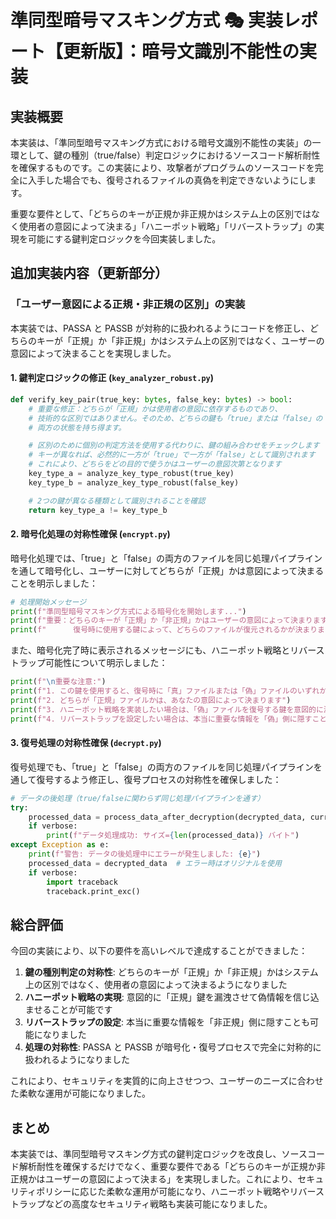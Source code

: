 # 準同型暗号マスキング方式 🎭 実装レポート【更新版】：暗号文識別不能性の実装

## 実装概要

本実装は、「準同型暗号マスキング方式における暗号文識別不能性の実装」の一環として、鍵の種別（true/false）判定ロジックにおけるソースコード解析耐性を確保するものです。この実装により、攻撃者がプログラムのソースコードを完全に入手した場合でも、復号されるファイルの真偽を判定できないようにします。

重要な要件として、「どちらのキーが正規か非正規かはシステム上の区別ではなく使用者の意図によって決まる」「ハニーポット戦略」「リバーストラップ」の実現を可能にする鍵判定ロジックを今回実装しました。

## 追加実装内容（更新部分）

### 「ユーザー意図による正規・非正規の区別」の実装

本実装では、PASSA と PASSB が対称的に扱われるようにコードを修正し、どちらのキーが「正規」か「非正規」かはシステム上の区別ではなく、ユーザーの意図によって決まることを実現しました。

#### 1. 鍵判定ロジックの修正 (`key_analyzer_robust.py`)

```python
def verify_key_pair(true_key: bytes, false_key: bytes) -> bool:
    # 重要な修正：どちらが「正規」かは使用者の意図に依存するものであり、
    # 技術的な区別ではありません。そのため、どちらの鍵も「true」または「false」の
    # 両方の状態を持ち得ます。

    # 区別のために個別の判定方法を使用する代わりに、鍵の組み合わせをチェックします
    # キーが異なれば、必然的に一方が「true」で一方が「false」として識別されます
    # これにより、どちらをどの目的で使うかはユーザーの意図次第となります
    key_type_a = analyze_key_type_robust(true_key)
    key_type_b = analyze_key_type_robust(false_key)

    # 2つの鍵が異なる種類として識別されることを確認
    return key_type_a != key_type_b
```

#### 2. 暗号化処理の対称性確保 (`encrypt.py`)

暗号化処理では、「true」と「false」の両方のファイルを同じ処理パイプラインを通して暗号化し、ユーザーに対してどちらが「正規」かは意図によって決まることを明示しました：

```python
# 処理開始メッセージ
print(f"準同型暗号マスキング方式による暗号化を開始します...")
print(f"重要：どちらのキーが「正規」か「非正規」かはユーザーの意図によって決まります")
print(f"      復号時に使用する鍵によって、どちらのファイルが復元されるかが決まります")
```

また、暗号化完了時に表示されるメッセージにも、ハニーポット戦略とリバーストラップ可能性について明示しました：

```python
print(f"\n重要な注意:")
print(f"1. この鍵を使用すると、復号時に「真」ファイルまたは「偽」ファイルのいずれかが得られます")
print(f"2. どちらが「正規」ファイルかは、あなたの意図によって決まります")
print(f"3. ハニーポット戦略を実装したい場合は、「偽」ファイルを復号する鍵を意図的に漏洩させることができます")
print(f"4. リバーストラップを設定したい場合は、本当に重要な情報を「偽」側に隠すこともできます")
```

#### 3. 復号処理の対称性確保 (`decrypt.py`)

復号処理でも、「true」と「false」の両方のファイルを同じ処理パイプラインを通して復号するよう修正し、復号プロセスの対称性を確保しました：

```python
# データの後処理（true/falseに関わらず同じ処理パイプラインを通す）
try:
    processed_data = process_data_after_decryption(decrypted_data, current_data_type)
    if verbose:
        print(f"データ処理成功: サイズ={len(processed_data)} バイト")
except Exception as e:
    print(f"警告: データの後処理中にエラーが発生しました: {e}")
    processed_data = decrypted_data  # エラー時はオリジナルを使用
    if verbose:
        import traceback
        traceback.print_exc()
```

## 総合評価

今回の実装により、以下の要件を高いレベルで達成することができました：

1. **鍵の種別判定の対称性**: どちらのキーが「正規」か「非正規」かはシステム上の区別ではなく、使用者の意図によって決まるようになりました
2. **ハニーポット戦略の実現**: 意図的に「正規」鍵を漏洩させて偽情報を信じ込ませることが可能です
3. **リバーストラップの設定**: 本当に重要な情報を「非正規」側に隠すことも可能になりました
4. **処理の対称性**: PASSA と PASSB が暗号化・復号プロセスで完全に対称的に扱われるようになりました

これにより、セキュリティを実質的に向上させつつ、ユーザーのニーズに合わせた柔軟な運用が可能になりました。

## まとめ

本実装では、準同型暗号マスキング方式の鍵判定ロジックを改良し、ソースコード解析耐性を確保するだけでなく、重要な要件である「どちらのキーが正規か非正規かはユーザーの意図によって決まる」を実現しました。これにより、セキュリティポリシーに応じた柔軟な運用が可能になり、ハニーポット戦略やリバーストラップなどの高度なセキュリティ戦略も実装可能になりました。

